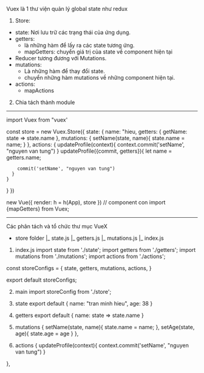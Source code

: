 Vuex là 1 thư viện quản lý global state như redux

1. Store:
- state: Nơi lưu trữ các trạng thái của ứng dụng.
- getters: 
   + là những hàm để lấy ra các state tương ứng.
   +  mapGetters: chuyển giá trị của state về component hiện tại
- Reducer tương đương với Mutations.
- mutations: 
  + Là những hàm để thay đổi state.
  + chuyển những hàm mutations về những component hiện tại.
- actions: 
  + mapActions

2. Chia tách thành module
----------------------------  
import Vuex from "vuex'

const store = new Vuex.Store({
  state: {
    name: "hieu,
    getters: {
      getName: state => state.name
    },
    mutations: {
      setName(state, name){
        state.name = name;
      } 
    },
    actions: {
      updateProfile(context){
        context.commit('setName', "nguyen van tung")
      }
       updateProfile({commit, getters}){
         let name = getters.name;

        commit('setName', "nguyen van tung")
      }
    }
  }
})

new Vue({
  render: h = h(App),
  store
})
// component con
import {mapGetters} from Vuex;
<template>'
{{$store.state.name}}
</template>
<script>
  computed: {
    ...mapGetters(['getName']) // truyền vào 1 mảng các getter cần lấy => chuyển $store.state.name => this.name 
  }
  // <!-- => {{$store.state.name}} ==> {{name}} -->
  method: {
    ...mapMutations(['setName']) // truyền vào 1 mảng các setter cần lấy
    // lấy hàm setName của store từ mutations của store về this
    // sử Dụng setName("trần minh hiếu"),
    // updateProfile(){
    //   //code xử lý
    //   this.setName(')
    // }
    ...mapAction(['updateProfile'])
  }
</script>

-------------
Các phân tách và tổ chức thư mục VueX
 - store folder
  |_ state.js
  |_ getters.js
  |_ mutations.js
  |_ index.js

1. index.js
import state from './state';
import getters from './getters';
import mutations from './mutations';
import actions from './actions';

const storeConfigs = {
  state,
  getters,
  mutations,
  actions,
}

export default storeConfigs;

2. main
import storeConfig from './store';

3. state 
export default {
  name: "tran minh hieu",
  age: 38
}

4. getters
export default {
  name: state => state.name
}

5. mutations
 {
  setName(state, name){
    state.name = name;
  },
  setAge(state, age){
    state.age = age
  }
},

6. actions
 {
  updateProfile(context){
    context.commit('setName', "nguyen van tung")
  }
  <!-- updateProfile({commit, getters}){
    let name = getters.name;
    commit('setName', "nguyen van tung")
  } -->
},